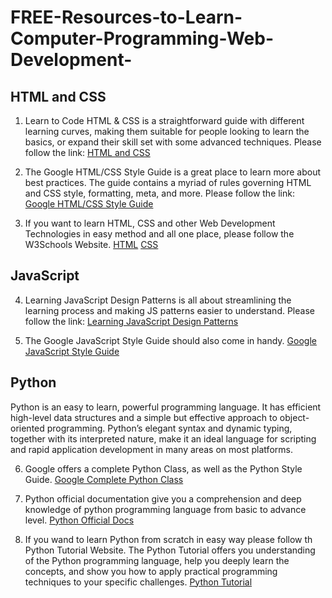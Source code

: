 # FREE-Resources-to-Learn-Computer-Programming-Web-Development-

## HTML and CSS
1. Learn to Code HTML & CSS is a straightforward guide with different learning curves, making them suitable for people looking to learn the basics, or expand their skill set with some advanced techniques.
Please follow the link: [HTML and CSS](https://learn.shayhowe.com/html-css/)

2. The Google HTML/CSS Style Guide is a great place to learn more about best practices. The guide contains a myriad of rules governing HTML and CSS style, formatting, meta, and more.
Please follow the link: [Google HTML/CSS Style Guide](https://google.github.io/styleguide/htmlcssguide.html)

3. If you want to learn HTML, CSS and other Web Development Technologies in easy method and all one place, please follow the W3Schools Website. [HTML](https://www.w3schools.com/html/default.asp) [CSS](https://www.w3schools.com/css/default.asp)

## JavaScript
4. Learning JavaScript Design Patterns is all about streamlining the learning process and making JS patterns easier to understand. Please follow the link: [Learning JavaScript Design Patterns](https://www.patterns.dev/posts/classic-design-patterns/)

5. The Google JavaScript Style Guide should also come in handy. [Google JavaScript Style Guide](https://google.github.io/styleguide/javascriptguide.xml)

## Python
Python is an easy to learn, powerful programming language. It has efficient high-level data structures and a simple but effective approach to object-oriented programming. Python’s elegant syntax and dynamic typing, together with its interpreted nature, make it an ideal language for scripting and rapid application development in many areas on most platforms.

6. Google offers a complete Python Class, as well as the Python Style Guide. [Google Complete Python Class](https://developers.google.com/edu/python/)

7. Python official documentation give you a comprehension and deep knowledge of python programming language from basic to advance level. [Python Official Docs](https://docs.python.org/3/)

8. If you wand to learn Python from scratch in easy way please follow th Python Tutorial Website. The Python Tutorial offers you understanding of the Python programming language, help you deeply learn the concepts, and show you how to apply practical programming techniques to your specific challenges. [Python Tutorial](https://www.pythontutorial.net/)

